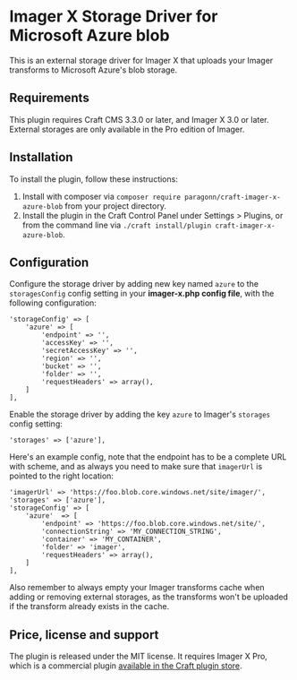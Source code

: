 # Imager X Storage Driver for Microsoft Azure blob

This is an external storage driver for Imager X that uploads your Imager transforms to Microsoft Azure's blob storage.

## Requirements

This plugin requires Craft CMS 3.3.0 or later, and Imager X 3.0 or later. External storages are only available in the Pro edition of Imager.

## Installation

To install the plugin, follow these instructions:

1. Install with composer via `composer require paragonn/craft-imager-x-azure-blob` from your project directory.
2. Install the plugin in the Craft Control Panel under Settings > Plugins, or from the command line via `./craft install/plugin craft-imager-x-azure-blob`.

## Configuration

Configure the storage driver by adding new key named `azure` to the `storagesConfig` config setting in your **imager-x.php config file**, with the following configuration:

    'storageConfig' => [
        'azure' => [
            'endpoint' => '',
            'accessKey' => '',
            'secretAccessKey' => '',
            'region' => '',
            'bucket' => '',
            'folder' => '',
            'requestHeaders' => array(),
        ]
    ],

Enable the storage driver by adding the key `azure` to Imager's `storages` config setting:

    'storages' => ['azure'],

Here's an example config, note that the endpoint has to be a complete URL with scheme, and as always you need to make sure that `imagerUrl` is pointed to the right location:

    'imagerUrl' => 'https://foo.blob.core.windows.net/site/imager/',
    'storages' => ['azure'],
    'storageConfig' => [
        'azure'  => [
            'endpoint' => 'https://foo.blob.core.windows.net/site/',
            'connectionString' => 'MY_CONNECTION_STRING',
            'container' => 'MY_CONTAINER',
            'folder' => 'imager',
            'requestHeaders' => array(),
        ]
    ],

Also remember to always empty your Imager transforms cache when adding or removing external storages, as the transforms won't be uploaded if the transform already exists in the cache.


Price, license and support
---
The plugin is released under the MIT license. It requires Imager X Pro, which is a commercial plugin [available in the Craft plugin store](https://plugins.craftcms.com/imager-x).